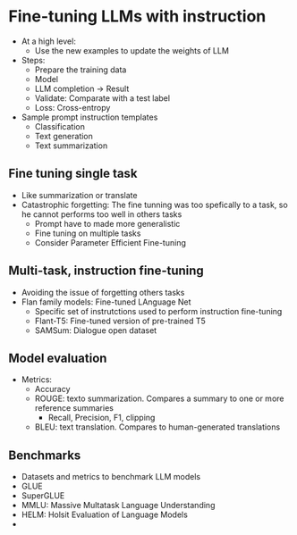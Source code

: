 # Fine-tuning LLMs with instruction

- At a high level:
  - Use the new examples to update the weights of LLM
- Steps:
  - Prepare the training data
  - Model
  - LLM completion -> Result
  - Validate: Comparate with a test label
  - Loss: Cross-entropy
- Sample prompt instruction templates
  - Classification
  - Text generation
  - Text summarization

## Fine tuning single task

- Like summarization or translate
- Catastrophic forgetting: The fine tunning was too spefically to a task, so he cannot performs too well in others tasks
  - Prompt have to made more generalistic
  - Fine tuning on multiple tasks
  - Consider Parameter Efficient Fine-tuning 

## Multi-task, instruction fine-tuning

- Avoiding the issue of forgetting others tasks
- Flan family models: Fine-tuned LAnguage Net
  - Specific set of instrutctions used to perform instruction fine-tuning
  - Flant-T5: Fine-tuned version of pre-trained T5 
  - SAMSum: Dialogue open dataset

## Model evaluation

- Metrics:
  - Accuracy
  - ROUGE: texto summarization. Compares a summary to one or more reference summaries
    - Recall, Precision, F1, clipping
  - BLEU: text translation. Compares to human-generated translations
 
## Benchmarks

- Datasets and metrics to benchmark LLM models
- GLUE
- SuperGLUE
- MMLU: Massive Multatask Language Understanding
- HELM: Holsit Evaluation of Language Models
- 
